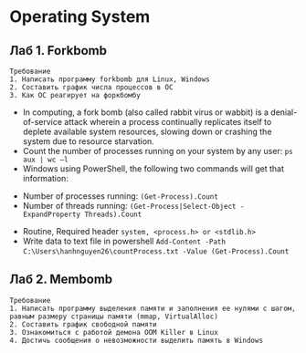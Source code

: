 # Operating System
## Лаб 1. Forkbomb
    Требование
    1. Написать программу forkbomb для Linux, Windows
    2. Составить график числа процессов в ОС
    3. Как ОС реагирует на форкбомбу

-	In computing, a fork bomb (also called rabbit virus or wabbit) is a denial-of-service attack wherein a process continually replicates itself to deplete available system resources, slowing down or crashing the system due to resource starvation.
-	 Count the number of processes running on your system by any user:
   `ps aux | wc –l` 
-	Windows using PowerShell, the following two commands will get that information:
+ Number of processes running: `(Get-Process).Count` 
+ Number of threads running: `(Get-Process|Select-Object -ExpandProperty Threads).Count`
-	Routine, Required header
  `system, <process.h> or <stdlib.h>`
-	Write data to text file in powershell `Add-Content -Path `
  `C:\Users\hanhnguyen26\countProcess.txt -Value (Get-Process).Count`
## Лаб 2. Membomb
    Требование
    1. Написать программу выделения памяти и заполнения ее нулями с шагом, равным размеру страницы памяти (mmap, VirtualAlloc)
    2. Составить график свободной памяти
    3. Ознакомиться с работой демона OOM Killer в Linux
    4. Достичь сообщения о невозможности выделить память в Windows

